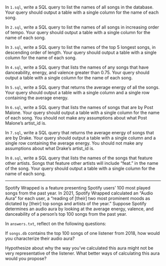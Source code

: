 In ```1.sql```, write a SQL query to list the names of all songs in the database.
Your query should output a table with a single column for the name of each song.

In ```2.sql```, write a SQL query to list the names of all songs in increasing order of tempo.
Your query should output a table with a single column for the name of each song.

In ```3.sql```, write a SQL query to list the names of the top 5 longest songs, in descending order of length.
Your query should output a table with a single column for the name of each song.

In ```4.sql```, write a SQL query that lists the names of any songs that have danceability, energy, and valence greater than 0.75.
Your query should output a table with a single column for the name of each song.

In ```5.sql```, write a SQL query that returns the average energy of all the songs.
Your query should output a table with a single column and a single row containing the average energy.

In ```6.sql```, write a SQL query that lists the names of songs that are by Post Malone.
Your query should output a table with a single column for the name of each song.
You should not make any assumptions about what Post Malone’s artist_id is.

In ```7.sql```, write a SQL query that returns the average energy of songs that are by Drake.
Your query should output a table with a single column and a single row containing the average energy.
You should not make any assumptions about what Drake’s artist_id is.

In ```8.sql```, write a SQL query that lists the names of the songs that feature other artists.
Songs that feature other artists will include “feat.” in the name of the song.
Your query should output a table with a single column for the name of each song.

----
Spotify Wrapped is a feature presenting Spotify users’ 100 most played songs from the past year. In 2021, Spotify Wrapped calculated an “Audio Aura” for each user, a “reading of [their] two most prominent moods as dictated by [their] top songs and artists of the year.” Suppose Spotify determines an audio aura by looking at the average energy, valence, and danceability of a person’s top 100 songs from the past year.

In ```answers.txt```, reflect on the following questions:

If ```songs.db``` contains the top 100 songs of one listener from 2018, how would you characterize their audio aura?

Hypothesize about why the way you’ve calculated this aura might not be very representative of the listener. What better ways of calculating this aura would you propose?
